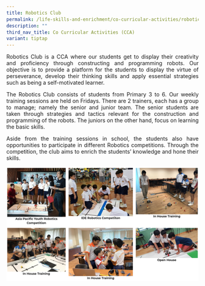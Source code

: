 ```yaml
---
title: Robotics Club
permalink: /life-skills-and-enrichment/co-curricular-activities/robotics/
description: ""
third_nav_title: Co Curricular Activities (CCA)
variant: tiptap
---
```

<p align="justify">
Robotics Club is a CCA where our students get to display their creativity and proficiency through constructing and programming robots. Our objective is to provide a platform for the students to display the virtue of perseverance, develop their thinking skills and apply essential strategies such as being a self-motivated learner.
</p>
  
<p align="justify">
The Robotics Club consists of students from Primary 3 to 6. Our weekly training sessions are held on Fridays. There are 2 trainers, each has a group to manage; namely the senior and junior team. The senior students are taken through strategies and tactics relevant for the construction and programming of the robots. The juniors on the other hand, focus on learning the basic skills.&nbsp;</p>

  
<p align="justify">
Aside from the training sessions in school, the students also have opportunities to participate in different Robotics competitions. Through the competition, the club aims to enrich the students’ knowledge and hone their skills.
	</p>
	

![](/images/robotics1.png)